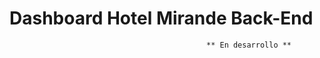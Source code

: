 # Dashboard Hotel Mirande Back-End

                                                ** En desarrollo **
